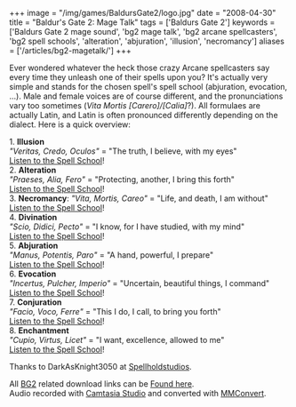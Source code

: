 +++
image = "/img/games/BaldursGate2/logo.jpg"
date = "2008-04-30"
title = "Baldur's Gate 2: Mage Talk"
tags = ['Baldurs Gate 2']
keywords = ['Baldurs Gate 2 mage sound', 'bg2 mage talk', 'bg2 arcane spellcasters', 'bg2 spell schools', 'alteration', 'abjuration', 'illusion', 'necromancy']
aliases = ['/articles/bg2-magetalk/']
+++

<p class='vspace'>Ever wondered whatever the heck those crazy Arcane spellcasters say every time they unleash one of their spells upon you? It's actually very simple and stands for the chosen spell's spell school (abjuration, evocation, ...). Male and female voices are of course different, and the pronunciations vary too sometimes (<em>Vita Mortis [Carero]/[Calia]</em>?). All formulaes are actually Latin, and Latin is often pronounced differently depending on the dialect. Here is a quick overview:
</p>
<div class='vspace'></div><div><span class='rfloat'> <img src='/img/games/BaldursGate2/bg2_ill.gif' alt='' title='' /></span></div>
<div class='indent'>1. <strong>Illusion</strong><br /><em>"Veritas, Credo, Oculos"</em> = "The truth, I believe, with my eyes"<br /><a class='urllink' href='http://dl.gamesplanet.be/jefklak/BaldursGate2//bg2_illusion.mp3' rel='nofollow'>Listen to the Spell School</a>!
</div><div class='vspace'></div><div><span class='rfloat'> <img src='/img/games/BaldursGate2/bg2_alt.gif' alt='' title='' /></span></div>
<div class='indent'>2. <strong>Alteration</strong><br /><em>"Praeses, Alia, Fero"</em> = "Protecting, another, I bring this forth"<br /><a class='urllink' href='http://dl.gamesplanet.be/jefklak/BaldursGate2//bg2_alteration.mp3' rel='nofollow'>Listen to the Spell School</a>!
</div><div class='vspace'></div><div><span class='rfloat'> <img src='/img/games/BaldursGate2/bg2_necro.gif' alt='' title='' /></span></div>
<div class='indent'>3. <strong>Necromancy</strong>: <em>"Vita, Mortis, Careo"</em> = "Life, and death, I am without"<br /><a class='urllink' href='http://dl.gamesplanet.be/jefklak/BaldursGate2//bg2_necromancy.mp3' rel='nofollow'>Listen to the Spell School</a>!
</div><div class='vspace'></div><div><span class='rfloat'> <img src='/img/games/BaldursGate2/bg2_div.gif' alt='' title='' /></span></div>
<div class='indent'>4. <strong>Divination</strong><br /><em>"Scio, Didici, Pecto"</em> = "I know, for I have studied, with my mind"<br /><a class='urllink' href='http://dl.gamesplanet.be/jefklak/BaldursGate2//bg2_divination.mp3' rel='nofollow'>Listen to the Spell School</a>!
</div><div class='vspace'></div><div><span class='rfloat'> <img src='/img/games/BaldursGate2/bg2_abj.gif' alt='' title='' /></span></div>
<div class='indent'>5. <strong>Abjuration</strong><br /><em>"Manus, Potentis, Paro"</em> = "A hand, powerful, I prepare"<br /><a class='urllink' href='http://dl.gamesplanet.be/jefklak/BaldursGate2//bg2_abjuration.mp3' rel='nofollow'>Listen to the Spell School</a>!
</div><div class='vspace'></div><div><span class='rfloat'> <img src='/img/games/BaldursGate2/bg2_evo.gif' alt='' title='' /></span></div>
<div class='indent'>6. <strong>Evocation</strong><br /><em>"Incertus, Pulcher, Imperio"</em> = "Uncertain, beautiful things, I command"<br /><a class='urllink' href='http://dl.gamesplanet.be/jefklak/BaldursGate2//bg2_evocation.mp3' rel='nofollow'>Listen to the Spell School</a>!
</div><div class='vspace'></div><div><span class='rfloat'> <img src='/img/games/BaldursGate2/bg2_conj.gif' alt='' title='' /></span></div>
<div class='indent'>7. <strong>Conjuration</strong><br /><em>"Facio, Voco, Ferre"</em> = "This I do, I call, to bring you forth"<br /><a class='urllink' href='http://dl.gamesplanet.be/jefklak/BaldursGate2//bg2_conjuation.mp3' rel='nofollow'>Listen to the Spell School</a>!
</div><div class='vspace'></div><div><span class='rfloat'> <img src='/img/games/BaldursGate2/bg2_ench.gif' alt='' title='' /></span></div>
<div class='indent'>8. <strong>Enchantment</strong><br /><em>"Cupio, Virtus, Licet"</em> = "I want, excellence, allowed to me"<br /><a class='urllink' href='http://dl.gamesplanet.be/jefklak/BaldursGate2//bg2_enchantment.mp3' rel='nofollow'>Listen to the Spell School</a>!
</div><p class='vspace'>Thanks to <span class='wikiword'>DarkAsKnight3050</span> at <a target='_blank'  class='urllink' href='http://forums.spellholdstudios.net/index.php?showtopic=17190' rel='nofollow'>Spellholdstudios</a>.
</p>

<p>All <a class='wikilink' href='/tags/baldurs-gate-2/'>BG2</a> related download links can be <a class='wikilink' href='tags/baldurs-gate-2/'>Found here</a>.<br />Audio recorded with <a target='_blank'  class='urllink' href='http://www.techsmith.com/camtasia.asp' rel='nofollow'>Camtasia Studio</a> and converted with <a target='_blank'  class='urllink' href='http://mmconvert.sourceforge.net/en_us/' rel='nofollow'>MMConvert</a>.